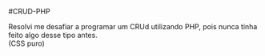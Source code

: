 #CRUD-PHP

Resolvi me desafiar a programar um CRUd utilizando PHP, pois nunca tinha feito algo desse tipo antes. <br>
(CSS puro)
